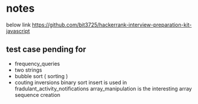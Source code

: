 # notes

below link
https://github.com/bit3725/hackerrank-interview-preparation-kit-javascript

## test case pending for

- frequency_queries
- two strings
- bubble sort ( sorting )
- couting inversions
binary sort insert is used in fradulant_activity_notifications
array_manipulation is the interesting array sequence creation
